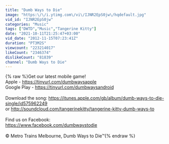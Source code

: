 ```yaml
---
title: "Dumb Ways to Die"
image: "https:\/\/i.ytimg.com\/vi\/IJNR2EpS0jw\/hqdefault.jpg"
vid_id: "IJNR2EpS0jw"
categories: "Music"
tags: ["DWTD","Music","Tangerine Kitty"]
date: "2021-10-11T21:25:47+03:00"
vid_date: "2012-11-15T07:23:41Z"
duration: "PT3M2S"
viewcount: "223214017"
likeCount: "2346374"
dislikeCount: "81839"
channel: "Dumb Ways to Die"
---
```

{% raw %}Get our latest mobile game!<br />Apple - <a rel="nofollow" target="blank" href="https://tinyurl.com/dumbwaysapple">https://tinyurl.com/dumbwaysapple</a><br />Google Play - <a rel="nofollow" target="blank" href="https://tinyurl.com/dumbwaysandroid">https://tinyurl.com/dumbwaysandroid</a><br /><br />Download the song: <a rel="nofollow" target="blank" href="https://itunes.apple.com/gb/album/dumb-ways-to-die-single/id575962249">https://itunes.apple.com/gb/album/dumb-ways-to-die-single/id575962249</a><br />or <a rel="nofollow" target="blank" href="http://soundcloud.com/tangerinekitty/tangerine-kitty-dumb-ways-to">http://soundcloud.com/tangerinekitty/tangerine-kitty-dumb-ways-to</a><br /><br />Find us on Facebook:<br />‪<a rel="nofollow" target="blank" href="https://www.facebook.com/dumbwaystodie‬">https://www.facebook.com/dumbwaystodie‬</a><br /><br />© Metro Trains Melbourne, Dumb Ways to Die™{% endraw %}
